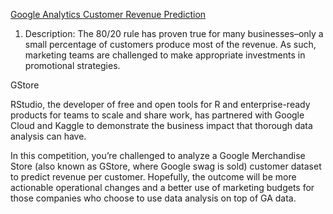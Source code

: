 [Google Analytics Customer Revenue Prediction](https://www.kaggle.com/c/google-analytics-customer-revenue-prediction)

1. Description:
The 80/20 rule has proven true for many businesses–only a small percentage of customers produce most of the revenue. As such, marketing teams are challenged to make appropriate investments in promotional strategies.

GStore

RStudio, the developer of free and open tools for R and enterprise-ready products for teams to scale and share work, has partnered with Google Cloud and Kaggle to demonstrate the business impact that thorough data analysis can have.

In this competition, you’re challenged to analyze a Google Merchandise Store (also known as GStore, where Google swag is sold) customer dataset to predict revenue per customer. Hopefully, the outcome will be more actionable operational changes and a better use of marketing budgets for those companies who choose to use data analysis on top of GA data.
